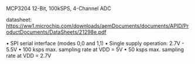 

MCP3204  12-Bit, 100kSPS, 4-Channel ADC

datasheet: https://ww1.microchip.com/downloads/aemDocuments/documents/APID/ProductDocuments/DataSheets/21298e.pdf

• SPI serial interface (modes 0,0 and 1,1)
• Single supply operation: 2.7V - 5.5V
• 100 ksps max. sampling rate at VDD = 5V
• 50 ksps max. sampling rate at VDD = 2.7V
